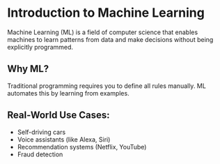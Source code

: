 # Introduction to Machine Learning

Machine Learning (ML) is a field of computer science that enables machines to learn patterns from data and make decisions without being explicitly programmed.

## Why ML?
Traditional programming requires you to define all rules manually. ML automates this by learning from examples.

## Real-World Use Cases:
- Self-driving cars
- Voice assistants (like Alexa, Siri)
- Recommendation systems (Netflix, YouTube)
- Fraud detection
